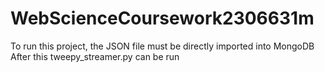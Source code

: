 # WebScienceCoursework2306631m

To run this project, the JSON file must be directly imported into MongoDB
After this tweepy_streamer.py can be run

